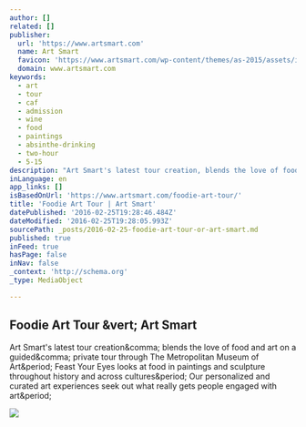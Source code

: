 ```yaml
---
author: []
related: []
publisher:
  url: 'https://www.artsmart.com'
  name: Art Smart
  favicon: 'https://www.artsmart.com/wp-content/themes/as-2015/assets/icons/favicon-96x96.png'
  domain: www.artsmart.com
keywords:
  - art
  - tour
  - caf
  - admission
  - wine
  - food
  - paintings
  - absinthe-drinking
  - two-hour
  - 5-15
description: "Art Smart's latest tour creation, blends the love of food and art on a guided, private tour through The Metropolitan Museum of Art. Feast Your Eyes looks at food in paintings and sculpture throughout history and across cultures. Our personalized and curated art experiences seek out what really gets people engaged with art."
inLanguage: en
app_links: []
isBasedOnUrl: 'https://www.artsmart.com/foodie-art-tour/'
title: 'Foodie Art Tour | Art Smart'
datePublished: '2016-02-25T19:28:46.484Z'
dateModified: '2016-02-25T19:28:05.993Z'
sourcePath: _posts/2016-02-25-foodie-art-tour-or-art-smart.md
published: true
inFeed: true
hasPage: false
inNav: false
_context: 'http://schema.org'
_type: MediaObject

---
```

<article style=""><h1>Foodie Art Tour &amp;vert; Art Smart</h1><p>Art Smart's latest tour creation&amp;comma; blends the love of food and art on a guided&amp;comma; private tour through The Metropolitan Museum of Art&amp;period; Feast Your Eyes looks at food in paintings and sculpture throughout history and across cultures&amp;period; Our personalized and curated art experiences seek out what really gets people engaged with art&amp;period;</p><img src="https://www.artsmart.com/wp-content/uploads/2015/11/food-tour-2.jpg" /></article>